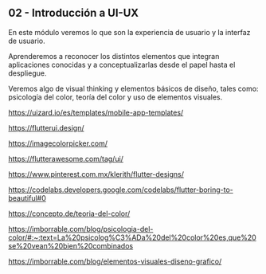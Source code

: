 ## 02 - Introducción a UI-UX

En este módulo veremos lo que son la experiencia de usuario y la interfaz de usuario.

Aprenderemos a reconocer los distintos elementos que integran aplicaciones conocidas y a conceptualizarlas desde el papel hasta el despliegue.

Veremos algo de visual thinking y elementos básicos de diseño, tales como: psicología del color, teoría del color y uso de elementos visuales.

https://uizard.io/es/templates/mobile-app-templates/

https://flutterui.design/

https://imagecolorpicker.com/

https://flutterawesome.com/tag/ui/

https://www.pinterest.com.mx/klerith/flutter-designs/

https://codelabs.developers.google.com/codelabs/flutter-boring-to-beautiful#0

https://concepto.de/teoria-del-color/

https://imborrable.com/blog/psicologia-del-color/#:~:text=La%20psicolog%C3%ADa%20del%20color%20es,que%20se%20vean%20bien%20combinados

https://imborrable.com/blog/elementos-visuales-diseno-grafico/
